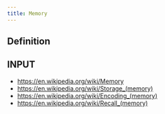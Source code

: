 ```yaml
---
title: Memory
---
```


## Definition




## INPUT
- https://en.wikipedia.org/wiki/Memory
- https://en.wikipedia.org/wiki/Storage_(memory)
- https://en.wikipedia.org/wiki/Encoding_(memory)
- https://en.wikipedia.org/wiki/Recall_(memory)
